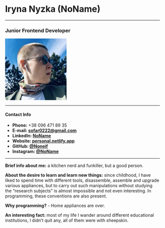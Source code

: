 # Iryna Nyzka (NoName)

---

### Junior Frontend Developer

![my photo](./img/my-photo.JPG "my photo")

---

#### Contact Info

- **Phone:** +38 096 471 89 35
- **E-mail: sofar0222@gmail.com**
- **LinkedIn: [NoName](linkedin.com/in/no-name-181abb234)**
- **Website: [personal.netlify.app](musical-cupcake-a8f1f8.netlify.app/)**
- **GitHub: [@Noneif](https://github.com/Noneif)**
- **Instagram: [@NoName](https://www.instagram.com/bams_boooooooooo/)**

---

**Brief info about me:** a kitchen nerd and funkiller, but a good person.

**About the desire to learn and learn new things:** since childhood, I have liked to spend time with different tools, disassemble, assemble and upgrade various appliances, but to carry out such manipulations without studying the “research subjects” is almost impossible and not even interesting. In programming, these conventions are also present.

**Why programming?** - Home appliances are over.

**An interesting fact:** most of my life I wander around different educational institutions, I didn’t quit any, all of them were with sheepskin.
